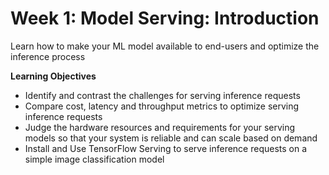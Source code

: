 # Week 1: Model Serving: Introduction


Learn how to make your ML model available to end-users and optimize the inference process


**Learning Objectives**


* Identify and contrast the challenges for serving inference requests
* Compare cost, latency and throughput metrics to optimize serving inference requests
* Judge the hardware resources and requirements for your serving models so that your system is reliable and can scale based on demand
* Install and Use TensorFlow Serving to serve inference requests on a simple image classification model